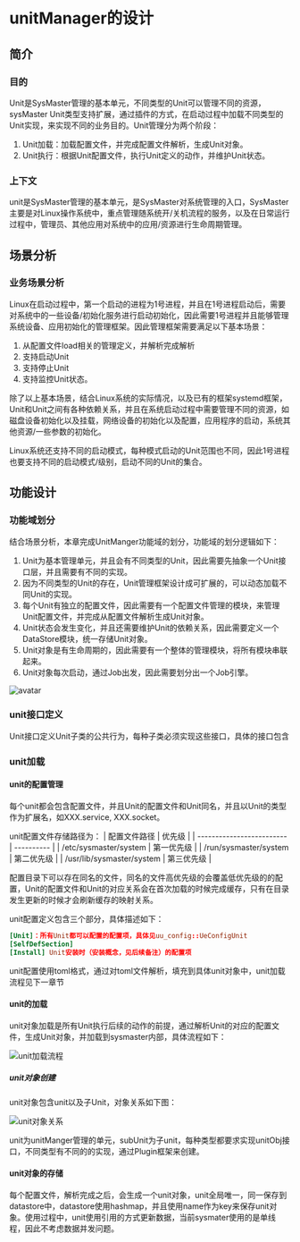 # unitManager的设计

## 简介

### 目的

Unit是SysMaster管理的基本单元，不同类型的Unit可以管理不同的资源，sysMaster Unit类型支持扩展，通过插件的方式，在启动过程中加载不同类型的Unit实现，来实现不同的业务目的。Unit管理分为两个阶段：

1. Unit加载：加载配置文件，并完成配置文件解析，生成Unit对象。
2. Unit执行：根据Unit配置文件，执行Unit定义的动作，并维护Unit状态。

### 上下文

unit是SysMaster管理的基本单元，是SysMaster对系统管理的入口，SysMaster主要是对Linux操作系统中，重点管理随系统开/关机流程的服务，以及在日常运行过程中，管理员、其他应用对系统中的应用/资源进行生命周期管理。

## 场景分析

### 业务场景分析

Linux在启动过程中，第一个启动的进程为1号进程，并且在1号进程启动后，需要对系统中的一些设备/初始化服务进行启动初始化，因此需要1号进程并且能够管理系统设备、应用初始化的管理框架。因此管理框架需要满足以下基本场景：

1. 从配置文件load相关的管理定义，并解析完成解析
2. 支持启动Unit
3. 支持停止Unit
4. 支持监控Unit状态。

除了以上基本场景，结合Linux系统的实际情况，以及已有的框架systemd框架，Unit和Unit之间有各种依赖关系，并且在系统启动过程中需要管理不同的资源，如磁盘设备初始化以及挂载，网络设备的初始化以及配置，应用程序的启动，系统其他资源/一些参数的初始化。

Linux系统还支持不同的启动模式，每种模式启动的Unit范围也不同，因此1号进程也要支持不同的启动模式/级别，启动不同的Unit的集合。

## 功能设计

### 功能域划分

结合场景分析，本章完成UnitManger功能域的划分，功能域的划分逻辑如下：

1. Unit为基本管理单元，并且会有不同类型的Unit，因此需要先抽象一个Unit接口层，并且需要有不同的实现。
2. 因为不同类型的Unit的存在，Unit管理框架设计成可扩展的，可以动态加载不同Unit的实现。
3. 每个Unit有独立的配置文件，因此需要有一个配置文件管理的模块，来管理Unit配置文件，并完成从配置文件解析生成Unit对象。
4. Unit状态会发生变化，并且还需要维护Unit的依赖关系，因此需要定义一个DataStore模块，统一存储Unit对象。
5. Unit对象是有生命周期的，因此需要有一个整体的管理模块，将所有模块串联起来。
6. Unit对象每次启动，通过Job出发，因此需要划分出一个Job引擎。

![avatar](assets/sysMaster_um.jpg)

### unit接口定义

Unit接口定义Unit子类的公共行为，每种子类必须实现这些接口，具体的接口包含

### unit加载

#### unit的配置管理

每个unit都会包含配置文件，并且Unit的配置文件和Unit同名，并且以Unit的类型作为扩展名，如XXX.service, XXX.socket。

unit配置文件存储路径为：
| 配置文件路径              | 优先级     |
| ------------------------- | ---------- |
| /etc/sysmaster/system     | 第一优先级 |
| /run/sysmaster/system     | 第二优先级 |
| /usr/lib/sysmaster/system | 第三优先级 |

配置目录下可以存在同名的文件，同名的文件高优先级的会覆盖低优先级的的配置，Unit的配置文件和Unit的对应关系会在首次加载的时候完成缓存，只有在目录发生更新的时候才会刷新缓存的映射关系。

unit配置定义包含三个部分，具体描述如下：

 ```toml
[Unit]：所有Unit都可以配置的配置项，具体见uu_config::UeConfigUnit
[SelfDefSection]
[Install] Unit安装时（安装概念，见后续备注）的配置项
 ```

unit配置使用toml格式，通过对toml文件解析，填充到具体unit对象中，unit加载流程见下一章节

#### unit的加载

   unit对象加载是所有Unit执行后续的动作的前提，通过解析Unit的对应的配置文件，生成Unit对象，并加载到sysmaster内部，具体流程如下：

![unit加载流程](assets/unitload.jpg#pic_center)

##### unit对象创建

unit对象包含unit以及子Unit，对象关系如下图：

![unit对象关系](assets/unit_c_diagram.jpg#pic_center)

unit为unitManger管理的单元，subUnit为子unit，每种类型都要求实现unitObj接口，不同类型有不同的的实现，通过Plugin框架来创建。

#### unit对象的存储

每个配置文件，解析完成之后，会生成一个unit对象，unit全局唯一，同一保存到datastore中，datastore使用hashmap，并且使用name作为key来保存unit对象。使用过程中，unit使用引用的方式更新数据，当前sysmater使用的是单线程，因此不考虑数据并发问题。
